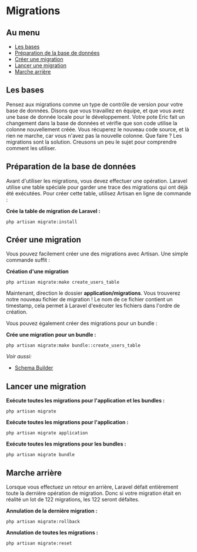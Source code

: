 # Migrations

## Au menu

- [Les bases](#the-basics)
- [Préparation de la base de données](#prepping-your-database)
- [Créer une migration](#creating-migrations)
- [Lancer une migration](#running-migrations)
- [Marche arrière](#rolling-back)

<a name="the-basics"></a>
## Les bases

Pensez aux migrations comme un type de contrôle de version pour votre base de données. Disons que vous travaillez en équipe, et que vous avez une base de donnée locale pour le développement. Votre pote Eric fait un changement dans la base de données et vérifie que son code utilise la colonne nouvellement créée. Vous récuperez le nouveau code source, et là rien ne marche, car vous n'avez pas la nouvelle colonne. Que faire ? Les migrations sont la solution. Creusons un peu le sujet pour comprendre comment les utiliser.

<a name="prepping-your-database"></a>
## Préparation de la base de données

Avant d'utiliser les migrations, vous devez effectuer une opération. Laravel utilise une table spéciale pour garder une trace des migrations qui ont déjà été exécutées. Pour créer cette table, utilisez Artisan en ligne de commande :

**Crée la table de migration de Laravel :**

    php artisan migrate:install

<a name="creating-migrations"></a>
## Créer une migration

Vous pouvez facilement créer une des migrations avec Artisan. Une simple commande suffit :

**Création d'une migration**

    php artisan migrate:make create_users_table

Maintenant, direction le dossier **application/migrations**. Vous trouverez notre nouveau fichier de migration ! Le nom de ce fichier contient un timestamp, cela permet à Laravel d'exécuter les fichiers dans l'ordre de création.

Vous pouvez également créer des migrations pour un bundle :

**Crée une migration pour un bundle :**

    php artisan migrate:make bundle::create_users_table

*Voir aussi:*

- [Schema Builder](/docs/3/database/schema)

<a name="running-migrations"></a>
## Lancer une migration

**Exécute toutes les migrations pour l'application et les bundles :**

    php artisan migrate

**Exécute toutes les migrations pour l'application :**

    php artisan migrate application

**Exécute toutes les migrations pour les bundles :**

    php artisan migrate bundle

<a name="rolling-back"></a>
## Marche arrière

Lorsque vous effectuez un retour en arrière, Laravel défait entièrement toute la dernière opération de migration. Donc si votre migration était en réalité un lot de 122 migrations, les 122 seront défaites.

**Annulation de la dernière migration :**

    php artisan migrate:rollback

**Annulation de toutes les migrations :**

    php artisan migrate:reset
